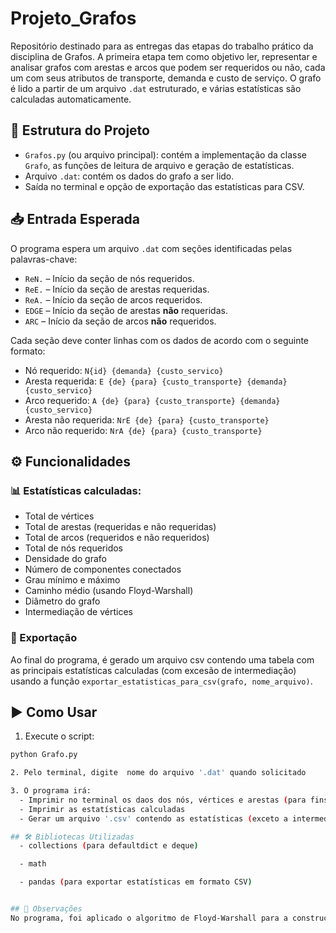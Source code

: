 # Projeto_Grafos
Repositório destinado para as entregas das etapas do trabalho prático da disciplina de Grafos. A primeira etapa tem como objetivo ler, representar e analisar grafos com arestas e arcos que podem ser requeridos ou não, cada um com seus atributos de transporte, demanda e custo de serviço. O grafo é lido a partir de um arquivo `.dat` estruturado, e várias estatísticas são calculadas automaticamente.

## 📂 Estrutura do Projeto

- `Grafos.py` (ou arquivo principal): contém a implementação da classe `Grafo`, as funções de leitura de arquivo e geração de estatísticas.
- Arquivo `.dat`: contém os dados do grafo a ser lido.
- Saída no terminal e opção de exportação das estatísticas para CSV.

## 📥 Entrada Esperada

O programa espera um arquivo `.dat` com seções identificadas pelas palavras-chave:

- `ReN.` – Início da seção de nós requeridos.
- `ReE.` – Início da seção de arestas requeridas.
- `ReA.` – Início da seção de arcos requeridos.
- `EDGE` – Início da seção de arestas **não** requeridas.
- `ARC` – Início da seção de arcos **não** requeridos.

Cada seção deve conter linhas com os dados de acordo com o seguinte formato:

- Nó requerido: `N{id} {demanda} {custo_servico}`
- Aresta requerida: `E {de} {para} {custo_transporte} {demanda} {custo_servico}`
- Arco requerido: `A {de} {para} {custo_transporte} {demanda} {custo_servico}`
- Aresta não requerida: `NrE {de} {para} {custo_transporte}`
- Arco não requerido: `NrA {de} {para} {custo_transporte}`

## ⚙️ Funcionalidades

### 📊 Estatísticas calculadas:

- Total de vértices
- Total de arestas (requeridas e não requeridas)
- Total de arcos (requeridos e não requeridos)
- Total de nós requeridos
- Densidade do grafo
- Número de componentes conectados
- Grau mínimo e máximo
- Caminho médio (usando Floyd-Warshall)
- Diâmetro do grafo
- Intermediação de vértices

### 💾 Exportação

Ao final do programa, é gerado um arquivo csv contendo uma tabela com as principais estatísticas calculadas (com excesão de intermediação) usando a função `exportar_estatisticas_para_csv(grafo, nome_arquivo)`.

## ▶️ Como Usar

1. Execute o script:

```bash
python Grafo.py

2. Pelo terminal, digite  nome do arquivo '.dat' quando solicitado

3. O programa irá:
  - Imprimir no terminal os daos dos nós, vértices e arestas (para fins de depuração)
  - Imprimir as estatísticas calculadas
  - Gerar um arquivo '.csv' contendo as estatísticas (exceto a intermediação)

## 🛠️ Bibliotecas Utilizadas
  - collections (para defaultdict e deque)

  - math

  - pandas (para exportar estatísticas em formato CSV)


## 📌 Observações
No programa, foi aplicado o algoritmo de Floyd-Warshall para a construção da matriz de distâncias.
